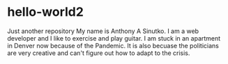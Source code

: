 # hello-world2
Just another repository
My name is Anthony A Sinutko. I am a web developer and I like to exercise and play guitar. I am stuck in an apartment in Denver now because of the Pandemic. It is also becuase the politicians are very creative and can't figure out how to adapt to the crisis.

